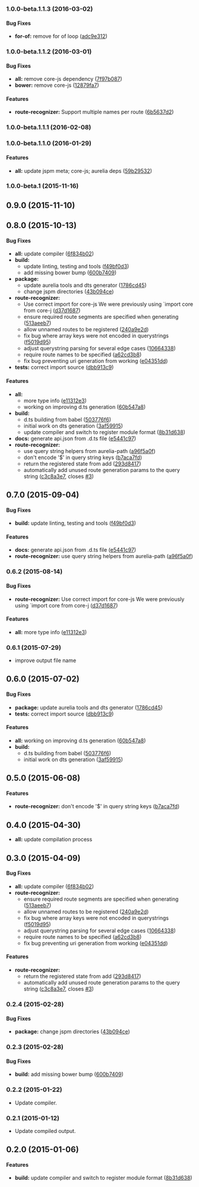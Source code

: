 ### 1.0.0-beta.1.1.3 (2016-03-02)


#### Bug Fixes

* **for-of:** remove for of loop ([adc9e312](http://github.com/aurelia/route-recognizer/commit/adc9e3122a7499cdde71206ef45026dd14129cbf))


### 1.0.0-beta.1.1.2 (2016-03-01)


#### Bug Fixes

* **all:** remove core-js dependency ([7f97b087](http://github.com/aurelia/route-recognizer/commit/7f97b08711f0b89e86b9a09d399f6e026685c200))
* **bower:** remove core-js ([12879fa7](http://github.com/aurelia/route-recognizer/commit/12879fa754cc0b0503e066b84bc234b9ab9863cb))


#### Features

* **route-recognizer:** Support multiple names per route ([6b5637d2](http://github.com/aurelia/route-recognizer/commit/6b5637d296af90127dd293d975592c7e62182a2f))


### 1.0.0-beta.1.1.1 (2016-02-08)


### 1.0.0-beta.1.1.0 (2016-01-29)


#### Features

* **all:** update jspm meta; core-js; aurelia deps ([59b29532](http://github.com/aurelia/route-recognizer/commit/59b295320c66d2757cbeda708f09e2c49940214f))


### 1.0.0-beta.1 (2015-11-16)


## 0.9.0 (2015-11-10)


## 0.8.0 (2015-10-13)


#### Bug Fixes

* **all:** update compiler ([6f834b02](http://github.com/aurelia/route-recognizer/commit/6f834b024305991ceb8878b76456801aacfe590a))
* **build:**
  * update linting, testing and tools ([f49bf0d3](http://github.com/aurelia/route-recognizer/commit/f49bf0d3db3bb453807b60f4eb1c673dec945a16))
  * add missing bower bump ([600b7409](http://github.com/aurelia/route-recognizer/commit/600b7409d92557444c4c855340089b8b8c39f980))
* **package:**
  * update aurelia tools and dts generator ([1786cd45](http://github.com/aurelia/route-recognizer/commit/1786cd45b6bc867bae053d4ad7d4da058f8777fb))
  * change jspm directories ([43b094ce](http://github.com/aurelia/route-recognizer/commit/43b094ce4343f47436bb44d72d55e0750fbd85d6))
* **route-recognizer:**
  * Use correct import for core-js We were previously using `import core from core-j ([d37d1687](http://github.com/aurelia/route-recognizer/commit/d37d1687f7e4109e4175505ceaae8bccc356257c))
  * ensure required route segments are specified when generating ([513aeeb7](http://github.com/aurelia/route-recognizer/commit/513aeeb73dc68370d7b6bb0db96eabb37a7b96d0))
  * allow unnamed routes to be registered ([240a9e2d](http://github.com/aurelia/route-recognizer/commit/240a9e2db07b27623cdebb64ef4a4473a7996317))
  * fix bug where array keys were not encoded in querystrings ([f5019d95](http://github.com/aurelia/route-recognizer/commit/f5019d9578bdb530def082e2960d4906e42ca784))
  * adjust querystring parsing for several edge cases ([10664338](http://github.com/aurelia/route-recognizer/commit/10664338180ec01d67ebf62f39794913762280bb))
  * require route names to be specified ([a62cd3b8](http://github.com/aurelia/route-recognizer/commit/a62cd3b854962576456db82209a1294cc77f4797))
  * fix bug preventing uri generation from working ([e04351dd](http://github.com/aurelia/route-recognizer/commit/e04351dd27fbc4e8283f3bfd97709263c60d4f1d))
* **tests:** correct import source ([dbb913c9](http://github.com/aurelia/route-recognizer/commit/dbb913c9b326b82a47fdab6f39dfc8e6b1ab5d82))


#### Features

* **all:**
  * more type info ([e11312e3](http://github.com/aurelia/route-recognizer/commit/e11312e3ed7325a4ef4b9dd56fc9353d3adb610c))
  * working on improving d.ts generation ([60b547a8](http://github.com/aurelia/route-recognizer/commit/60b547a885dafd2932e5d25a301f14b542151606))
* **build:**
  * d.ts building from babel ([503776f6](http://github.com/aurelia/route-recognizer/commit/503776f6fd3ee970a93e558a92e956494993807e))
  * initial work on dts generation ([3af59915](http://github.com/aurelia/route-recognizer/commit/3af599153e7a5e339990ff4cbff0149efe02ff5e))
  * update compiler and switch to register module format ([8b31d638](http://github.com/aurelia/route-recognizer/commit/8b31d63808ee8cd11fea144d91ca9ec65d829f4f))
* **docs:** generate api.json from .d.ts file ([e5441c97](http://github.com/aurelia/route-recognizer/commit/e5441c970d741edd42322c70a3abb2d514c69fa4))
* **route-recognizer:**
  * use query string helpers from aurelia-path ([a96f5a0f](http://github.com/aurelia/route-recognizer/commit/a96f5a0f01cf64182ec09da1d064b67245ae59bf))
  * don't encode '$' in query string keys ([b7aca7fd](http://github.com/aurelia/route-recognizer/commit/b7aca7fd2a44998b1708f32807a737dbd23e0f1e))
  * return the registered state from add ([293d8417](http://github.com/aurelia/route-recognizer/commit/293d841797c3b36d2d32b74c2999670db0251e22))
  * automatically add unused route generation params to the query string ([c3c8a3e7](http://github.com/aurelia/route-recognizer/commit/c3c8a3e767a3ea05cf8e1ed207584f2efa6b1995), closes [#3](http://github.com/aurelia/route-recognizer/issues/3))


## 0.7.0 (2015-09-04)


#### Bug Fixes

* **build:** update linting, testing and tools ([f49bf0d3](http://github.com/aurelia/route-recognizer/commit/f49bf0d3db3bb453807b60f4eb1c673dec945a16))


#### Features

* **docs:** generate api.json from .d.ts file ([e5441c97](http://github.com/aurelia/route-recognizer/commit/e5441c970d741edd42322c70a3abb2d514c69fa4))
* **route-recognizer:** use query string helpers from aurelia-path ([a96f5a0f](http://github.com/aurelia/route-recognizer/commit/a96f5a0f01cf64182ec09da1d064b67245ae59bf))


### 0.6.2 (2015-08-14)


#### Bug Fixes

* **route-recognizer:** Use correct import for core-js We were previously using `import core from core-j ([d37d1687](http://github.com/aurelia/route-recognizer/commit/d37d1687f7e4109e4175505ceaae8bccc356257c))


#### Features

* **all:** more type info ([e11312e3](http://github.com/aurelia/route-recognizer/commit/e11312e3ed7325a4ef4b9dd56fc9353d3adb610c))


### 0.6.1 (2015-07-29)

* improve output file name

## 0.6.0 (2015-07-02)


#### Bug Fixes

* **package:** update aurelia tools and dts generator ([1786cd45](http://github.com/aurelia/route-recognizer/commit/1786cd45b6bc867bae053d4ad7d4da058f8777fb))
* **tests:** correct import source ([dbb913c9](http://github.com/aurelia/route-recognizer/commit/dbb913c9b326b82a47fdab6f39dfc8e6b1ab5d82))


#### Features

* **all:** working on improving d.ts generation ([60b547a8](http://github.com/aurelia/route-recognizer/commit/60b547a885dafd2932e5d25a301f14b542151606))
* **build:**
  * d.ts building from babel ([503776f6](http://github.com/aurelia/route-recognizer/commit/503776f6fd3ee970a93e558a92e956494993807e))
  * initial work on dts generation ([3af59915](http://github.com/aurelia/route-recognizer/commit/3af599153e7a5e339990ff4cbff0149efe02ff5e))


## 0.5.0 (2015-06-08)


#### Features

* **route-recognizer:** don't encode '$' in query string keys ([b7aca7fd](http://github.com/aurelia/route-recognizer/commit/b7aca7fd2a44998b1708f32807a737dbd23e0f1e))


## 0.4.0 (2015-04-30)

* **all:** update compilation process


## 0.3.0 (2015-04-09)


#### Bug Fixes

* **all:** update compiler ([6f834b02](http://github.com/aurelia/route-recognizer/commit/6f834b024305991ceb8878b76456801aacfe590a))
* **route-recognizer:**
  * ensure required route segments are specified when generating ([513aeeb7](http://github.com/aurelia/route-recognizer/commit/513aeeb73dc68370d7b6bb0db96eabb37a7b96d0))
  * allow unnamed routes to be registered ([240a9e2d](http://github.com/aurelia/route-recognizer/commit/240a9e2db07b27623cdebb64ef4a4473a7996317))
  * fix bug where array keys were not encoded in querystrings ([f5019d95](http://github.com/aurelia/route-recognizer/commit/f5019d9578bdb530def082e2960d4906e42ca784))
  * adjust querystring parsing for several edge cases ([10664338](http://github.com/aurelia/route-recognizer/commit/10664338180ec01d67ebf62f39794913762280bb))
  * require route names to be specified ([a62cd3b8](http://github.com/aurelia/route-recognizer/commit/a62cd3b854962576456db82209a1294cc77f4797))
  * fix bug preventing uri generation from working ([e04351dd](http://github.com/aurelia/route-recognizer/commit/e04351dd27fbc4e8283f3bfd97709263c60d4f1d))


#### Features

* **route-recognizer:**
  * return the registered state from add ([293d8417](http://github.com/aurelia/route-recognizer/commit/293d841797c3b36d2d32b74c2999670db0251e22))
  * automatically add unused route generation params to the query string ([c3c8a3e7](http://github.com/aurelia/route-recognizer/commit/c3c8a3e767a3ea05cf8e1ed207584f2efa6b1995), closes [#3](http://github.com/aurelia/route-recognizer/issues/3))


### 0.2.4 (2015-02-28)


#### Bug Fixes

* **package:** change jspm directories ([43b094ce](http://github.com/aurelia/route-recognizer/commit/43b094ce4343f47436bb44d72d55e0750fbd85d6))


### 0.2.3 (2015-02-28)


#### Bug Fixes

* **build:** add missing bower bump ([600b7409](http://github.com/aurelia/route-recognizer/commit/600b7409d92557444c4c855340089b8b8c39f980))


### 0.2.2 (2015-01-22)

* Update compiler.

### 0.2.1 (2015-01-12)

* Update compiled output.

## 0.2.0 (2015-01-06)


#### Features

* **build:** update compiler and switch to register module format ([8b31d638](http://github.com/aurelia/route-recognizer/commit/8b31d63808ee8cd11fea144d91ca9ec65d829f4f))
